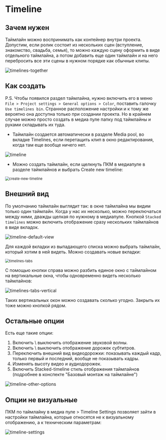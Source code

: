 # Timeline

## Зачем нужен

Таймлайн можно воспринимать как контейнер внутри проекта. Допустим, если ролик состоит из нескольких сцен (вступление, знакомство, свадьба, семья), то можно каждую сцену оформить в виде отдельного таймлайна, а потом добавить еще один таймлайн и на него перебросить все эти сцены в нужном порядке как обычные клипы.

![timelines-together](img/timelines-together.jpg)

## Как создать

P.S. Чтобы появился раздел таймлайна, нужно включить его в меню `File > Project settings > General options > Color`, поставить галочку `Use timelines bin`. Странное расположение настройки и к тому же вероятно она доступна только при создании проекта. Но в крайнем случае можно просто создать в медиа пуле папку под таймлайны и руками складывать их туда.

* Таймлайн создается автоматически в разделе Media pool, во вкладке Timelines, если перетащить клип в окно редактирования, когда там еще вообще ничего нет.

![timeline](img/timeline.jpg)

* Можно создать таймлайн, если щелкнуть ПКМ в медиапуле в разделе таймлайнов и выбрать Create new timeline:

<img src="img/create-new-timeline.jpg" alt="create-new-timeline" style="zoom:80%;" />

## Внешний вид

По умолчанию таймлайн выглядит так: в окне таймлайна мы видим только один таймлайн. Когда у нас их несколько, можно переключаться между ними, дважды щелкая по нужному в медиапуле. Кнопкой `Stacked timelines` можно включить отображение сразу нескольких таймлайнов в виде вкладок.

![timeline-default-view](img/timeline-default-view.jpg)

Для каждой вкладки из выпадающего списка можно выбрать таймлайн, который хотим в ней видеть. Можно создавать новые вкладки:

<img src="img/timelines-tabs.jpg" alt="timelines-tabs" style="zoom:80%;" />

С помощью кнопки справа можно разбить единое окно с таймлайном на вертикальные окна, чтобы одновременно видеть несколько таймлайнов:

![timelines-tabs-vertical](img/timelines-tabs-vertical.jpg)

Таких вертикальных окон можно создавать сколько угодно. Закрыть их тоже можно кнопкой рядом.

## Остальные опции

Есть еще такие опции:

1. Включить \ выключить отображение звуковой волны.
2. Включить \ выключить отображение дорожек субтитров.
3. Переключить внешний вид видеодорожки: показывать каждый кадр, только первый и последний, вообще не показывать кадры.
4. Изменять высоту видео и аудиодорожек.
5. Включить Stacked-timeline стиль отображения таймлайнов (подробнее в конспекте "Базовый монтаж на таймлайне")

![timeline-other-options](img/timeline-other-options.jpg)

## Опции не визуальные

ПКМ по таймлайну в медиа пуле > Timeline Settings позволяет зайти в настройки таймлайна, которые относятся не к визуальному отображению, а к техническим параметрам:

![timeline-settings](img/timeline-settings.jpg)

